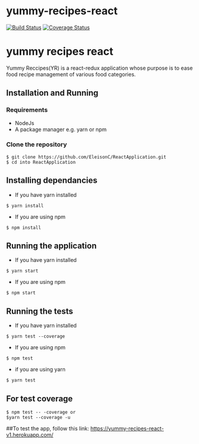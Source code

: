 # yummy-recipes-react

[![Build Status](https://travis-ci.org/LehruAngela/yummy-recipes-react.svg?branch=develop)](https://travis-ci.org/LehruAngela/yummy-recipes-react)
[![Coverage Status](https://coveralls.io/repos/github/LehruAngela/yummy-recipes-react/badge.svg?branch=develop)](https://coveralls.io/github/LehruAngela/yummy-recipes-react?branch=develop)

# yummy recipes react
Yummy Reccipes(YR)  is a react-redux application whose purpose is to ease food recipe management of various food categories.
## Installation and Running
### Requirements
- NodeJs 
- A package manager e.g. yarn or npm

### Clone the repository
```
$ git clone https://github.com/EleisonC/ReactApplication.git
$ cd into ReactApplication
```

## Installing dependancies

- If you have yarn installed
```
$ yarn install
```

- If you are using npm
```
$ npm install
```

## Running the application

- If you have yarn installed
```
$ yarn start
```

- If you are using npm
```
$ npm start
```

## Running the tests

- If you have yarn installed
```
$ yarn test --coverage 
```

- If you are using npm
```
$ npm test
```
- if you are using yarn
```
$ yarn test

```
## For test coverage
```
$ npm test -- -coverage or
$yarn test --coverage -u
```

##To test the app, follow this link:
https://yummy-recipes-react-v1.herokuapp.com/